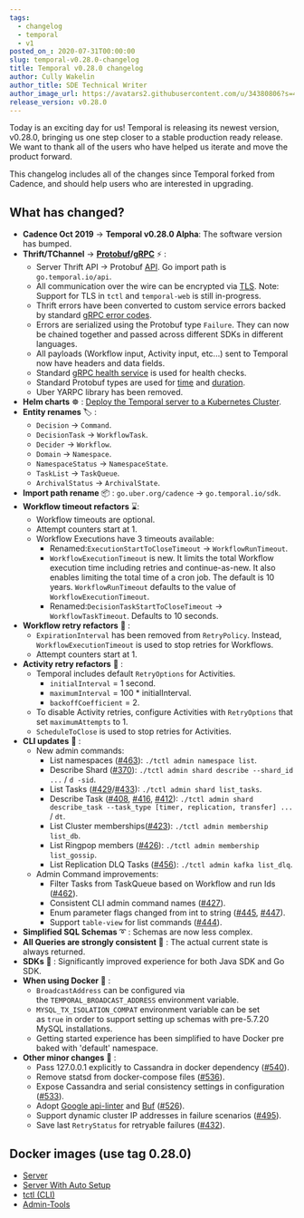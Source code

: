 ```yaml
---
tags:
  - changelog
  - temporal
  - v1
posted_on_: 2020-07-31T00:00:00
slug: temporal-v0.28.0-changelog
title: Temporal v0.28.0 changelog
author: Cully Wakelin
author_title: SDE Technical Writer
author_image_url: https://avatars2.githubusercontent.com/u/34380806?s=400&u=5cd38b5e4416a5d10cdf9ebd386eec1d02f0b067&v=4
release_version: v0.28.0
---
```


<!--truncate-->

Today is an exciting day for us! Temporal is releasing its newest version, v0.28.0, bringing us one step closer to a stable production ready release. We want to thank all of the users who have helped us iterate and move the product forward.

This changelog includes all of the changes since Temporal forked from Cadence, and should help users who are interested in upgrading.

## What has changed?

- **Cadence Oct 2019** → **Temporal v0.28.0 Alpha**: The software version has bumped.
- **Thrift/TChannel** → **[Protobuf](https://developers.google.com/protocol-buffers)/[gRPC](https://grpc.io/)** ⚡ :
  - Server Thrift API → Protobuf [API](https://github.com/temporalio/api). Go import path is `go.temporal.io/api`.
  - All communication over the wire can be encrypted via [TLS](/docs/server/configuration/#tls). Note: Support for TLS in `tctl` and `temporal-web` is still in-progress.
  - Thrift errors have been converted to custom service errors backed by standard [gRPC error codes](https://pkg.go.dev/google.golang.org/grpc/codes).
  - Errors are serialized using the Protobuf type `Failure`. They can now be chained together and passed across different SDKs in different languages.
  - All payloads (Workflow input, Activity input, etc...) sent to Temporal now have headers and data fields.
  - Standard [gRPC health service](https://github.com/grpc/grpc/blob/master/doc/health-checking.md) is used for health checks.
  - Standard Protobuf types are used for [time](https://developers.google.com/protocol-buffers/docs/reference/google.protobuf#timestamp) and [duration](https://developers.google.com/protocol-buffers/docs/reference/google.protobuf#google.protobuf.Duration).
  - Uber YARPC library has been removed.
- **Helm charts** ☸️ : [Deploy the Temporal server to a Kubernetes Cluster](https://github.com/temporalio/helm-charts).
- **Entity renames** 🏷️ :
  - `Decision` → `Command`.
  - `DecisionTask` → `WorkflowTask`.
  - `Decider` → `Workflow`.
  - `Domain` → `Namespace`.
  - `NamespaceStatus` → `NamespaceState`.
  - `TaskList` → `TaskQueue`.
  - `ArchivalStatus` → `ArchivalState`.
- **Import path rename** 📦 : `go.uber.org/cadence` → `go.temporal.io/sdk`.
- **Workflow timeout refactors** ⌛:
  - Workflow timeouts are optional.
  - Attempt counters start at 1.
  - Workflow Executions have 3 timeouts available:
    - Renamed:`ExecutionStartToCloseTimeout` → `WorkflowRunTimeout`.
    - `WorkflowExecutionTimeout` is new. It limits the total Workflow execution time including retries and continue-as-new. It also enables limiting the total time of a cron job. The default is 10 years. `WorkflowRunTimeout` defaults to the value of `WorkflowExecutionTimeout`.
    - Renamed:`DecisionTaskStartToCloseTimeout` → `WorkflowTaskTimeout`. Defaults to 10 seconds.
- **Workflow retry refactors** 🔁 :
  - `ExpirationInterval` has been removed from `RetryPolicy`. Instead, `WorkflowExecutionTimeout` is used to stop retries for Workflows.
  - Attempt counters start at 1.
- **Activity retry refactors** 🔁 :
  - Temporal includes default `RetryOptions` for Activities.
    - `initialInterval` = 1 second.
    - `maximumInterval` = 100 \* initialInterval.
    - `backoffCoefficient` = 2.
  - To disable Activity retries, configure Activities with `RetryOptions` that set `maximumAttempts` to 1.
  - `ScheduleToClose` is used to stop retries for Activities.
- **CLI updates** 🧰 :
  - New admin commands:
    - List namespaces ([#463](https://github.com/temporalio/temporal/pull/463)): `./tctl admin namespace list`.
    - Describe Shard ([#370](https://github.com/temporalio/temporal/pull/370)): `./tctl admin shard describe --shard_id ...` / `d -sid`.
    - List Tasks ([#429](https://github.com/temporalio/temporal/pull/429)/[#433](https://github.com/temporalio/temporal/pull/433)): `./tctl admin shard list_tasks`.
    - Describe Task ([#408](https://github.com/temporalio/temporal/pull/408), [#416](https://github.com/temporalio/temporal/pull/416), [#412](https://github.com/temporalio/temporal/pull/412)): `./tctl admin shard describe_task --task_type [timer, replication, transfer] ...` / `dt`.
    - List Cluster memberships([#423](https://github.com/temporalio/temporal/pull/423/files)): `./tctl admin membership list_db`.
    - List Ringpop members ([#426](https://github.com/temporalio/temporal/pull/426)): `./tctl admin membership list_gossip`.
    - List Replication DLQ Tasks ([#456](https://github.com/temporalio/temporal/pull/456)): `./tctl admin kafka list_dlq`.
  - Admin Command improvements:
    - Filter Tasks from TaskQueue based on Workflow and run Ids ([#462](https://github.com/temporalio/temporal/pull/462)).
    - Consistent CLI admin command names ([#427](https://github.com/temporalio/temporal/pull/427)).
    - Enum parameter flags changed from int to string ([#445](https://github.com/temporalio/temporal/pull/445), [#447](https://github.com/temporalio/temporal/pull/447)).
    - Support `table-view` for list commands ([#444](https://github.com/temporalio/temporal/pull/444)).
- **Simplified SQL Schemas** ➰ : Schemas are now less complex.
- **All Queries are strongly consistent** 🔎 : The actual current state is always returned.
- **SDKs** 🔌 : Significantly improved experience for both Java SDK and Go SDK.
- **When using Docker** 🐳 :
  - `BroadcastAddress` can be configured via the `TEMPORAL_BROADCAST_ADDRESS` environment variable.
  - `MYSQL_TX_ISOLATION_COMPAT` environment variable can be set as `true` in order to support setting up schemas with pre-5.7.20 MySQL installations.
  - Getting started experience has been simplified to have Docker pre baked with 'default' namespace.
- **Other minor changes** 🔹 :
  - Pass 127.0.0.1 explicitly to Cassandra in docker dependency ([#540](https://github.com/temporalio/temporal/pull/540)).
  - Remove statsd from docker-compose files ([#536](https://github.com/temporalio/temporal/pull/536)).
  - Expose Cassandra and serial consistency settings in configuration ([#533](https://github.com/temporalio/temporal/pull/533)).
  - Adopt [Google api-linter](https://linter.aip.dev/) and [Buf](https://buf.build/) ([#526](https://github.com/temporalio/temporal/pull/526)).
  - Support dynamic cluster IP addresses in failure scenarios ([#495](https://github.com/temporalio/temporal/pull/495)).
  - Save last `RetryStatus` for retryable failures ([#432](https://github.com/temporalio/temporal/pull/432)).

## **Docker images (use tag 0.28.0)**

- [Server](https://hub.docker.com/repository/docker/temporalio/server)
- [Server With Auto Setup](https://hub.docker.com/repository/docker/temporalio/auto-setup)
- [tctl (CLI)](https://hub.docker.com/repository/docker/temporalio/tctl)
- [Admin-Tools](https://hub.docker.com/repository/docker/temporalio/admin-tools)

